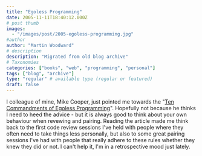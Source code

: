 ```yaml
---
title: "Egoless Programming"
date: 2005-11-11T18:40:12.000Z
# post thumb
images:
  - "/images/post/2005-egoless-programming.jpg"
#author
author: "Martin Woodward"
# description
description: "Migrated from old blog archive"
# Taxonomies
categories: ["books", "web", "programming", "personal"]
tags: ["blog", "archive"]
type: "regular" # available type (regular or featured)
draft: false
---
```


I colleague of mine, Mike Cooper, just pointed me towards the "[Ten Commandments of Egoless Programming](http://news.zdnet.co.uk/business/employment/0,39020648,2111465,00.htm)". Hopefully not because he thinks I need to heed the advice - but it is always good to think about your own behaviour when revewing and pairing. Reading the article made me think back to the first code review sessions I've held with people where they often need to take things less personally, but also to some great pairing sessions I've had with people that really adhere to these rules whether they knew they did or not. I can't help it, I'm in a retrospective mood just lately.

